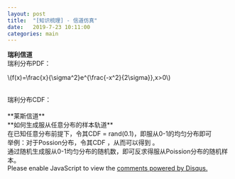 ```yaml
---
layout: post
title:  "[知识梳理] - 信道仿真"
date:   2019-7-23 10:11:00
categories: main
---
```


**瑞利信道**
<br>
瑞利分布PDF：
<script type="text/javascript" src="http://cdn.mathjax.org/mathjax/latest/MathJax.js?config=default"></script>
\\(f(x)=\frac{x}{\sigma^2}e^{\frac{-x^2}{2\sigma}},x>0\\)

<br>
瑞利分布CDF：
<script type="text/javascript" src="http://cdn.mathjax.org/mathjax/latest/MathJax.js?config=default">
\\(F(x)=1-e^{\frac{-x^2}{2\sigma}}=\int_0^x f(x)dx\\)
</script>
<br>

<br>
**莱斯信道**
<br>
**如何生成服从任意分布的样本轨道**
<br>
在已知任意分布前提下，令其CDF = rand(0.1)，即服从0-1的均匀分布即可
<br>
举例：对于Possion分布，令其CDF
<script type="text/javascript" src="http://cdn.mathjax.org/mathjax/latest/MathJax.js?config=default">
\\(1-e^{-\lambda t}=rand(0.1)\\)
</script>
，从而可以得到
<script type="text/javascript" src="http://cdn.mathjax.org/mathjax/latest/MathJax.js?config=default">
\\(t=-\frac{1}{\lambda}In(1-rand(0.1))\\)
</script>
。<br>
通过随机生成服从0-1均匀分布的随机数，即可反求得服从Poission分布的随机样本。
<br>

<div id="disqus_thread"></div>
<script>

/**
*  RECOMMENDED CONFIGURATION VARIABLES: EDIT AND UNCOMMENT THE SECTION BELOW TO INSERT DYNAMIC VALUES FROM YOUR PLATFORM OR CMS.
*  LEARN WHY DEFINING THESE VARIABLES IS IMPORTANT: https://disqus.com/admin/universalcode/#configuration-variables*/
/*
var disqus_config = function () {
this.page.url = PAGE_URL;  // Replace PAGE_URL with your page's canonical URL variable
this.page.identifier = PAGE_IDENTIFIER; // Replace PAGE_IDENTIFIER with your page's unique identifier variable
};
*/
(function() { // DON'T EDIT BELOW THIS LINE
var d = document, s = d.createElement('script');
s.src = 'https://nathendrake.disqus.com/embed.js';
s.setAttribute('data-timestamp', +new Date());
(d.head || d.body).appendChild(s);
})();
</script>
<noscript>Please enable JavaScript to view the <a href="https://disqus.com/?ref_noscript">comments powered by Disqus.</a></noscript>

<br>
<br>

<script>
  (function(i,s,o,g,r,a,m){i['GoogleAnalyticsObject']=r;i[r]=i[r]||function(){
  (i[r].q=i[r].q||[]).push(arguments)},i[r].l=1*new Date();a=s.createElement(o),
  m=s.getElementsByTagName(o)[0];a.async=1;a.src=g;m.parentNode.insertBefore(a,m)
  })(window,document,'script','https://www.google-analytics.com/analytics.js','ga');

  ga('create', 'UA-101909927-1', 'auto');
  ga('send', 'pageview');

</script>
